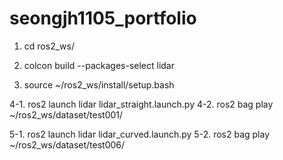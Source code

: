 # seongjh1105_portfolio

1. cd ros2_ws/
   
2. colcon build --packages-select lidar
   
3. source ~/ros2_ws/install/setup.bash
   
4-1. ros2 launch lidar lidar_straight.launch.py
4-2. ros2 bag play ~/ros2_ws/dataset/test001/

5-1. ros2 launch lidar lidar_curved.launch.py
5-2. ros2 bag play ~/ros2_ws/dataset/test006/

